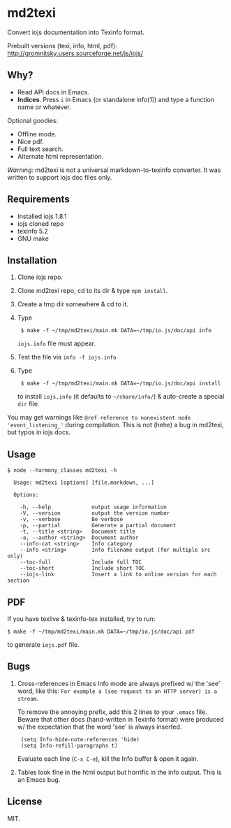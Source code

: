 # md2texi

Convert iojs documentation into Texinfo format.

Prebuilt versions (texi, info, html, pdf): http://gromnitsky.users.sourceforge.net/js/iojs/

## Why?

* Read API docs in Emacs.
* **Indices**. Press `i` in Emacs (or standalone info(1)) and type a
  function name or whatever.

Optional goodies:

* Offline mode.
* Nice pdf.
* Full text search.
* Alternate html representation.

*Warning:* md2texi is not a universal markdown-to-texinfo
converter. It was written to support iojs doc files only.

## Requirements

* Installed iojs 1.8.1
* iojs cloned repo
* texinfo 5.2
* GNU make

## Installation

1. Clone iojs repo.

2. Clone md2texi repo, cd to its dir & type `npm install`.

3. Create a tmp dir somewhere & cd to it.

4. Type

		$ make -f ~/tmp/md2texi/main.mk DATA=~/tmp/io.js/doc/api info

	`iojs.info` file must appear.

5. Test the file via `info -f iojs.info`

6. Type

		$ make -f ~/tmp/md2texi/main.mk DATA=~/tmp/io.js/doc/api install

	to install `iojs.info` (it defaults to `~/share/info/`) &
	auto-create a special `dir` file.

You may get warnings like `@ref reference to nonexistent node
'event_listening_'` during compilation. This is not (hehe) a bug in
md2texi, but typos in iojs docs.

## Usage

```
$ node --harmony_classes md2texi -h

  Usage: md2texi [options] [file.markdown, ...]

  Options:

	-h, --help             output usage information
	-V, --version          output the version number
	-v, --verbose          Be verbose
	-p, --partial          Generate a partial document
	-t, --title <string>   Document title
	-a, --author <string>  Document author
	--info-cat <string>    Info category
	--info <string>        Info filename output (for multiple src only)
	--toc-full             Include full TOC
	--toc-short            Include short TOC
	--iojs-link            Insert a link to online version for each section
```

## PDF

If you have texlive & texinfo-tex installed, try to run:

	$ make -f ~/tmp/md2texi/main.mk DATA=~/tmp/io.js/doc/api pdf

to generate `iojs.pdf` file.

## Bugs

1. Cross-references in Emacs Info mode are always prefixed w/ the 'see'
   word, like this: `For example a (see request to an HTTP server) is a
   stream`.

	To remove the annoying prefix, add this 2 lines to your `.emacs`
	file. Beware that other docs (hand-written in Texinfo format) were
	produced w/ the expectation that the word 'see' is always
	inserted.

		(setq Info-hide-note-references 'hide)
		(setq Info-refill-paragraphs t)

	Evaluate each line (`C-x C-e`), kill the Info buffer & open it
	again.

2. Tables look fine in the html output but horrific in the info
   output. This is an Emacs bug.

## License

MIT.
